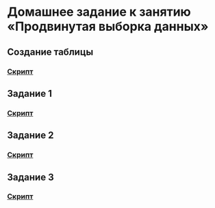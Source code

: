 # Домашнее задание к занятию «Продвинутая выборка данных»

## Создание таблицы 
### [Скрипт](script/create_table.sql)

## Задание 1
### [Скрипт](script/1.sql)

## Задание 2
### [Скрипт](script/2.sql)

## Задание 3
### [Скрипт](script/3.sql)
